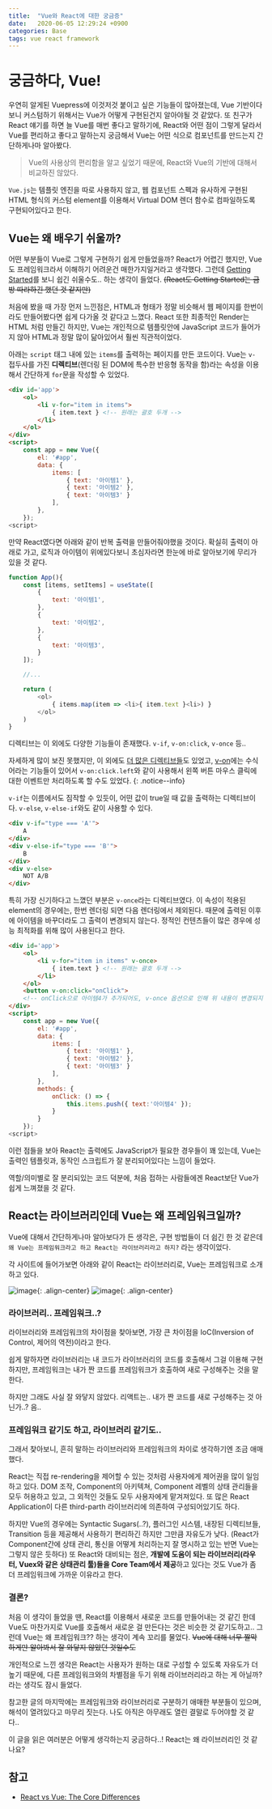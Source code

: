 ```yaml
---
title:  "Vue와 React에 대한 궁금증"
date:   2020-06-05 12:29:24 +0900
categories: Base
tags: vue react framework
---
```


# 궁금하다, Vue!
우연히 알게된 Vuepress에 이것저것 붙이고 싶은 기능들이 많아졌는데, Vue 기반이다보니 커스텀하기 위해서는 Vue가 어떻게 구현된건지 알아야될 것 같았다. 또 친구가 React 얘기를 하면 늘 Vue를 매번 좋다고 말하기에, React와 어떤 점이 그렇게 달라서 Vue를 편리하고 좋다고 말하는지 궁금해서 Vue는 어떤 식으로 컴포넌트를 만드는지 간단하게나마 알아봤다. 

> Vue의 사용상의 편리함을 알고 싶었기 때문에, React와 Vue의 기반에 대해서 비교하진 않았다.  

`Vue.js`는 템플릿 엔진을 따로 사용하지 않고, 웹 컴포넌트 스펙과 유사하게 구현된 HTML 형식의 커스텀 element를 이용해서 Virtual DOM 렌더 함수로 컴파일하도록 구현되어있다고 한다. 

## Vue는 왜 배우기 쉬울까?
어떤 부분들이 Vue로 그렇게 구현하기 쉽게 만들었을까? React가 어렵긴 했지만, Vue도 프레임워크라서 이해하기 어려운건 매한가지일거라고 생각했다. 그런데 [Getting Started](https://kr.vuejs.org/v2/guide/index.html)를 보니 쉽긴 쉬울수도.. 하는 생각이 들었다. ~~(React도 Getting Started는 금방 따라하긴 했던 것 같지만)~~

처음에 봤을 때 가장 먼저 느낀점은, HTML과 형태가 정말 비슷해서 웹 페이지를 한번이라도 만들어봤다면 쉽게 다가올 것 같다고 느꼈다. React 또한 최종적인 Render는 HTML 처럼 만들긴 하지만, Vue는 개인적으로 템플릿안에 JavaScript 코드가 들어가지 않아 HTML과 정말 많이 닮아있어서 훨씬 직관적이었다.

아래는 `script` 태그 내에 있는 `items`를 출력하는 페이지를 만든 코드이다. Vue는 `v-` 접두사를 가진 **디렉티브**(렌더링 된 DOM에 특수한 반응형 동작을 함)라는 속성을 이용해서 간단하게 `for`문을 작성할 수 있었다. 
```html
<div id='app'>
    <ol>
        <li v-for="item in items">
            { item.text } <!-- 원래는 괄호 두개 -->
        </li>
    </ol>
</div>
<script>
    const app = new Vue({
        el: '#app',
        data: {
            items: [
                { text: '아이템1' }, 
                { text: '아이템2' }, 
                { text: '아이템3' }
            ],
        },
    });
<script>
```

만약 React였다면 아래와 같이 반복 출력을 만들어줘야했을 것이다. 확실히 출력이 아래로 가고, 로직과 아이템이 위에있다보니 초심자라면 한눈에 바로 알아보기에 무리가 있을 것 같다.

```javascript
function App(){
    const [items, setItems] = useState([
        {
            text: '아이템1',
        },
        {
            text: '아이템2',
        },
        {
            text: '아이템3',
        }
    ]);

    //...

    return (
        <ol>
            { items.map(item => <li>{ item.text }<li>) }
        </ol>
    )
}
```

디렉티브는 이 외에도 다양한 기능들이 존재했다. `v-if`, `v-on:click`, `v-once` 등.. 

자세하게 많이 보진 못했지만, 이 외에도 [더 많은 디렉티브들](https://kr.vuejs.org/v2/api/#%EB%94%94%EB%A0%89%ED%8B%B0%EB%B8%8C)도 있었고, [v-on](https://kr.vuejs.org/v2/api/#v-on)에는 수식어라는 기능들이 있어서 `v-on:click.left`와 같이 사용해서 왼쪽 버튼 마우스 클릭에 대한 이벤트만 처리하도록 할 수도 있었다.
{: .notice--info}

`v-if`는 이름에서도 짐작할 수 있듯이, 어떤 값이 true일 때 값을 출력하는 디렉티브이다. `v-else`, `v-else-if`와도 같이 사용할 수 있다.

```html
<div v-if="type === 'A'">
    A
</div>
<div v-else-if="type === 'B'">
    B
</div>
<div v-else>
    NOT A/B    
</div>
```

특히 가장 신기하다고 느꼈던 부분은 `v-once`라는 디렉티브였다. 이 속성이 적용된 element의 경우에는, 한번 렌더링 되면 다음 렌더링에서 제외된다. 때문에 출력된 이후에 아이템을 바꾸더라도 그 출력이 변경되지 않는다. 정적인 컨텐츠들이 많은 경우에 성능 최적화를 위해 많이 사용된다고 한다.

```html
<div id='app'>
    <ol>
        <li v-for="item in items" v-once>
            { item.text } <!-- 원래는 괄호 두개 -->
        </li>
    </ol>
    <button v-on:click="onClick"> 
    <!-- onClick으로 아이템4가 추가되어도, v-once 옵션으로 인해 위 내용이 변경되지 않는다. -->
</div>
<script>
    const app = new Vue({
        el: '#app',
        data: {
            items: [
                { text: '아이템1' }, 
                { text: '아이템2' }, 
                { text: '아이템3' }
            ],
        },
        methods: {
            onClick: () => {
                this.items.push({ text:'아이템4' });
            } 
        }
    });
<script>
```

이런 점들을 보아 React는 출력에도 JavaScript가 필요한 경우들이 꽤 있는데, Vue는 출력인 템플릿과, 동작인 스크립트가 잘 분리되어있다는 느낌이 들었다. 

역할/의미별로 잘 분리되있는 코드 덕분에, 처음 접하는 사람들에겐 React보단 Vue가 쉽게 느껴졌을 것 같다.

## React는 라이브러리인데 Vue는 왜 프레임워크일까?

Vue에 대해서 간단하게나마 알아보다가 든 생각은, 구현 방법들이 더 쉽긴 한 것 같은데 `왜 Vue는 프레임워크라고 하고 React는 라이브러리라고 하지?` 라는 생각이었다.

각 사이트에 들어가보면 아래와 같이 React는 라이브러리로, Vue는 프레임워크로 소개하고 있다. 

![image](https://user-images.githubusercontent.com/42017052/83735687-a826c700-a68b-11ea-8420-e9873969a731.png){: .align-center}
![image](https://user-images.githubusercontent.com/42017052/83735747-baa10080-a68b-11ea-9b93-87a23b9012f5.png){: .align-center}

### 라이브러리.. 프레임워크..?

라이브러리와 프레임워크의 차이점을 찾아보면, 가장 큰 차이점을 IoC(Inversion of Control, 제어의 역전)이라고 한다. 

쉽게 말하자면 라이브러리는 내 코드가 라이브러리의 코드를 호출해서 그걸 이용해 구현하지만, 프레임워크는 내가 짠 코드를 프레임워크가 호출하여 새로 구성해주는 것을 말한다.

하지만 그래도 사실 잘 와닿지 않았다. 리액트는.. 내가 짠 코드를 새로 구성해주는 것 아닌가..? 음..

### 프레임워크 같기도 하고, 라이브러리 같기도..
그래서 찾아보니, 흔히 말하는 라이브러리와 프레임워크의 차이로 생각하기엔 조금 애매했다.

React는 직접 re-rendering을 제어할 수 있는 것처럼 사용자에게 제어권을 많이 일임하고 있다. DOM 조작, Component의 아키텍쳐, Component 레벨의 상태 관리들을 모두 허용하고 있고, 그 외적인 것들도 모두 사용자에게 맡겨져있다. 또 많은 React Application이 다른 third-parth 라이브러리에 의존하여 구성되어있기도 하다.

하지만 Vue의 경우에는 Syntactic Sugars(..?), 플러그인 시스템, 내장된 디렉티브들, Transition 등을 제공해서 사용하기 편리하긴 하지만 그만큼 자유도가 낮다. (React가 Component간에 상태 관리, 통신을 어떻게 처리하는지 잘 명시하고 있는 반면 Vue는 그렇지 않은 듯하다) 또 React와 대비되는 점은, **개발에 도움이 되는 라이브러리(라우터, Vuex와 같은 상태관리 툴)들을 Core Team에서 제공**하고 있다는 것도 Vue가 좀 더 프레임워크에 가까운 이유라고 한다. 

### 결론?
처음 이 생각이 들었을 땐, React를 이용해서 새로운 코드를 만들어내는 것 같긴 한데 Vue도 마찬가지로 Vue를 호출해서 새로운 걸 만든다는 것은 비슷한 것 같기도하고.. 그런데 Vue는 왜 프레임워크?? 하는 생각이 계속 꼬리를 물었다. ~~Vue에 대해 너무 짤막하게만 알아봐서 잘 와닿지 않았던 것일수도~~ 

개인적으로 느낀 생각은 React는 사용자가 원하는 대로 구성할 수 있도록 자유도가 더 높기 때문에, 다른 프레임워크와의 차별점을 두기 위해 라이브러리라고 하는 게 아닐까? 라는 생각도 잠시 들었다. 

참고한 글의 마지막에는 프레임워크와 라이브러리로 구분하기 애매한 부분들이 있으며, 해석이 열려있다고 마무리 짓는다. 나도 아직은 아무래도 열린 결말로 두어야할 것 같다..

이 글을 읽은 여러분은 어떻게 생각하는지 궁금하다..! React는 왜 라이브러리인 것 같나요?

## 참고
- [React vs Vue: The Core Differences](https://mentormate.com/blog/react-vs-vue-the-core-differences/)
